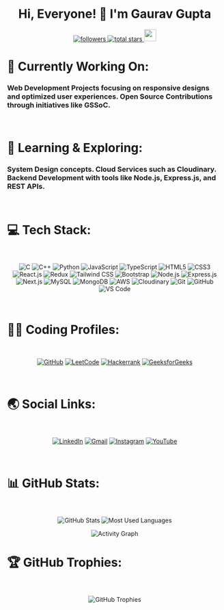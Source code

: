 <h1 align="center">Hi, Everyone! 👋 I'm Gaurav Gupta</h1> <p align="center"> <a href="https://github.com/Gaurav075?tab=followers"> <img alt="followers" title="Follow me on GitHub" src="https://custom-icon-badges.demolab.com/github/followers/Gaurav075?color=236ad3&labelColor=1155ba&style=for-the-badge&logo=person-add&label=Followers&logoColor=white"/> </a> <a href="https://github.com/Gaurav075?tab=repositories&sort=stargazers"> <img alt="total stars" title="Total stars on GitHub" src="https://custom-icon-badges.demolab.com/github/stars/Gaurav075?color=55960c&style=for-the-badge&labelColor=488207&logo=star"/> </a> <img src="https://komarev.com/ghpvc/?username=Gaurav075&label=PROFILE%20VISITORS&color=CD5F08&style=for-the-badge" height="28"/> </p>
<h1>🔭 Currently Working On:</h1>
<!-- <br/> -->
<h3>Web Development Projects focusing on responsive designs and optimized user experiences.
Open Source Contributions through initiatives like GSSoC.</h3>
<br/>
<h1>🌱 Learning & Exploring:</h1>
<!-- <br/> -->
<h3>System Design concepts.
Cloud Services such as Cloudinary.
Backend Development with tools like Node.js, Express.js, and REST APIs.</h3>
<br/>
<h1>💻 Tech Stack:</h1>
<br/>
<p align="center"> <img src="https://img.shields.io/badge/c-%2300599C.svg?style=for-the-badge&logo=c&logoColor=white" alt="C"/> <img src="https://img.shields.io/badge/c++-%2300599C.svg?style=for-the-badge&logo=c%2B%2B&logoColor=white" alt="C++"/> <img src="https://img.shields.io/badge/python-3670A0?style=for-the-badge&logo=python&logoColor=ffdd54" alt="Python"/> <img src="https://img.shields.io/badge/javascript-%23323330.svg?style=for-the-badge&logo=javascript&logoColor=%23F7DF1E" alt="JavaScript"/> <img src="https://img.shields.io/badge/typescript-%23007ACC.svg?style=for-the-badge&logo=typescript&logoColor=white" alt="TypeScript"/> <img src="https://img.shields.io/badge/html5-%23E34F26.svg?style=for-the-badge&logo=html5&logoColor=white" alt="HTML5"/> <img src="https://img.shields.io/badge/css3-%231572B6.svg?style=for-the-badge&logo=css3&logoColor=white" alt="CSS3"/> <img src="https://img.shields.io/badge/react-%2361DAFB.svg?style=for-the-badge&logo=react&logoColor=black" alt="React.js"/> <img src="https://img.shields.io/badge/redux-%23593d88.svg?style=for-the-badge&logo=redux&logoColor=white" alt="Redux"/> <img src="https://img.shields.io/badge/tailwindcss-%2338B2AC.svg?style=for-the-badge&logo=tailwind-css&logoColor=white" alt="Tailwind CSS"/> <img src="https://img.shields.io/badge/bootstrap-%238511FA.svg?style=for-the-badge&logo=bootstrap&logoColor=white" alt="Bootstrap"/> <img src="https://img.shields.io/badge/node.js-6DA55F?style=for-the-badge&logo=node.js&logoColor=white" alt="Node.js"/> <img src="https://img.shields.io/badge/express.js-%23404d59.svg?style=for-the-badge&logo=express&logoColor=white" alt="Express.js"/> <img src="https://img.shields.io/badge/next.js-000000?style=for-the-badge&logo=next.js&logoColor=white" alt="Next.js"/> <img src="https://img.shields.io/badge/mysql-%2300f.svg?style=for-the-badge&logo=mysql&logoColor=white" alt="MySQL"/> <img src="https://img.shields.io/badge/mongodb-%234ea94b.svg?style=for-the-badge&logo=mongodb&logoColor=white" alt="MongoDB"/> <img src="https://img.shields.io/badge/aws-%23FF9900.svg?style=for-the-badge&logo=amazon-aws&logoColor=white" alt="AWS"/> <img src="https://img.shields.io/badge/cloudinary-%233A8DFF.svg?style=for-the-badge&logo=cloudinary&logoColor=white" alt="Cloudinary"/> <img src="https://img.shields.io/badge/git-%23F05032.svg?style=for-the-badge&logo=git&logoColor=white" alt="Git"/> <img src="https://img.shields.io/badge/github-%23181717.svg?style=for-the-badge&logo=github&logoColor=white" alt="GitHub"/> <img src="https://img.shields.io/badge/vs%20code-%23007ACC.svg?style=for-the-badge&logo=visual-studio-code&logoColor=white" alt="VS Code"/> </p>
<br/>
<h1>👨‍💻 Coding Profiles:</h1>
</br>
<p align="center"> <a href="https://github.com/Gaurav075"><img src="https://img.shields.io/badge/GitHub-181717?style=for-the-badge&logo=github&logoColor=white" alt="GitHub"></a> <a href="https://leetcode.com/u/officialgauravgupta3/"><img src="https://img.shields.io/badge/LeetCode-FFA116?style=for-the-badge&logo=leetcode&logoColor=black" alt="LeetCode"></a> <a href="https://www.hackerrank.com/GauravGupta007"><img src="https://img.shields.io/badge/Hackerrank-2EC866?style=for-the-badge&logo=hackerrank&logoColor=white" alt="Hackerrank"></a> <a href="https://www.geeksforgeeks.org/user/gauravgupta124/"><img src="https://img.shields.io/badge/GeeksforGeeks-008000?style=for-the-badge&logo=geeksforgeeks&logoColor=white" alt="GeeksforGeeks"></a> </p>
<br/>
<!-- <h1>📜 Academic Achievements:</h1>
<br/>
B.Tech in Automobile Engineering from Delhi Technological University, 2026.
Solved 250+ coding problems on competitive programming platforms.
5-star C++ Programmer on HackerRank.
<br/> -->
<h1>🌏 Social Links:</h1>
<br/>
<p align="center"> <a href="https://www.linkedin.com/in/gaurav-gupta-097069261/"><img src="https://img.shields.io/badge/LinkedIn-0A66C2?style=for-the-badge&logo=linkedin&logoColor=white" alt="LinkedIn"></a> <a href="mailto:officialgauravgupta3@gmail.com"><img src="https://img.shields.io/badge/Gmail-D14836?style=for-the-badge&logo=gmail&logoColor=white" alt="Gmail"></a> <a href="https://www.instagram.com/gauravgupta7431/"><img src="https://img.shields.io/badge/Instagram-E4405F?style=for-the-badge&logo=instagram&logoColor=white" alt="Instagram"></a> <a href="https://www.youtube.com/channel/UCJtTJKJ_bg7RB1ObHzKCRqw"><img src="https://img.shields.io/badge/YouTube-FF0000?style=for-the-badge&logo=youtube&logoColor=white" alt="YouTube"></a> </p>
<br/>
<h1>📊 GitHub Stats:</h1>
<br/>
<p align="center"> <img src="https://github-readme-stats.vercel.app/api?username=Gaurav075&theme=radical&show_icons=true&hide_border=true" alt="GitHub Stats"/> <img src="https://github-readme-stats.vercel.app/api/top-langs/?username=Gaurav075&theme=radical&layout=compact&hide_border=true" alt="Most Used Languages"/> </p> <p align="center"> <img src="https://github-readme-activity-graph.vercel.app/graph?username=Gaurav075&theme=radical" alt="Activity Graph"/> </p>
<h1>🏆 GitHub Trophies:</h1>
<br/>
<p align="center"> <img src="https://github-profile-trophy.vercel.app/?username=Gaurav075&theme=radical&no-frame=true&no-bg=false&margin-w=4" alt="GitHub Trophies"> </p>

